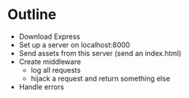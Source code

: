 # Outline
* Download Express
* Set up a server on localhost:8000
* Send assets from this server (send an index.html)
* Create middleware
  * log all requests
  * hijack a request and return something else
* Handle errors

